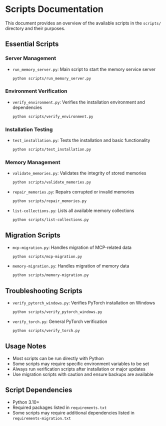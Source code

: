 # Scripts Documentation

This document provides an overview of the available scripts in the `scripts/` directory and their purposes.

## Essential Scripts

### Server Management
- `run_memory_server.py`: Main script to start the memory service server
  ```bash
  python scripts/run_memory_server.py
  ```

### Environment Verification
- `verify_environment.py`: Verifies the installation environment and dependencies
  ```bash
  python scripts/verify_environment.py
  ```

### Installation Testing
- `test_installation.py`: Tests the installation and basic functionality
  ```bash
  python scripts/test_installation.py
  ```

### Memory Management
- `validate_memories.py`: Validates the integrity of stored memories
  ```bash
  python scripts/validate_memories.py
  ```
- `repair_memories.py`: Repairs corrupted or invalid memories
  ```bash
  python scripts/repair_memories.py
  ```
- `list-collections.py`: Lists all available memory collections
  ```bash
  python scripts/list-collections.py
  ```

## Migration Scripts
- `mcp-migration.py`: Handles migration of MCP-related data
  ```bash
  python scripts/mcp-migration.py
  ```
- `memory-migration.py`: Handles migration of memory data
  ```bash
  python scripts/memory-migration.py
  ```

## Troubleshooting Scripts
- `verify_pytorch_windows.py`: Verifies PyTorch installation on Windows
  ```bash
  python scripts/verify_pytorch_windows.py
  ```
- `verify_torch.py`: General PyTorch verification
  ```bash
  python scripts/verify_torch.py
  ```

## Usage Notes
- Most scripts can be run directly with Python
- Some scripts may require specific environment variables to be set
- Always run verification scripts after installation or major updates
- Use migration scripts with caution and ensure backups are available

## Script Dependencies
- Python 3.10+
- Required packages listed in `requirements.txt`
- Some scripts may require additional dependencies listed in `requirements-migration.txt` 